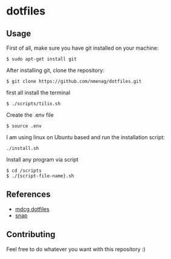 # dotfiles

## Usage

First of all, make sure you have git installed on your machine:

```
$ sudo apt-get install git
```

After installing git, clone the repository:

```
$ git clone https://github.com/nmenag/dotfiles.git
```

first all install the terminal

```
$ ./scripts/tilix.sh
```

Create the .env file

```
$ source .env
```

I am using linux on Ubuntu based and run the installation script:

```
./install.sh
```

Install any program via script

```
$ cd /scripts
$ ./{script-file-name}.sh
```

## References

* [mdcg dotfiles](https://github.com/mdcg/dotfiles)
* [snap](https://snapcraft.io/)

## Contributing

Feel free to do whatever you want with this repository :)
